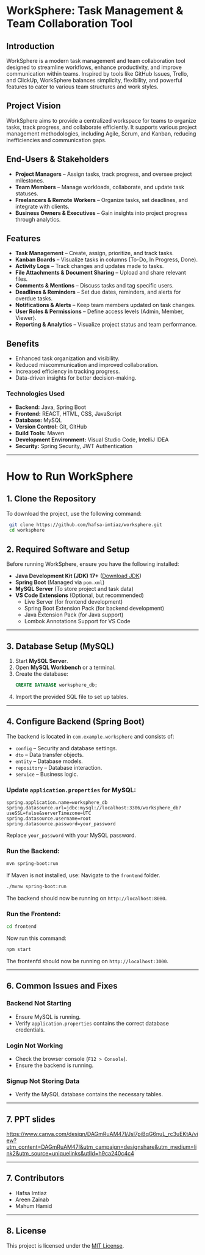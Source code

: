 # WorkSphere: Task Management & Team Collaboration Tool

## Introduction
WorkSphere is a modern task management and team collaboration tool designed to streamline workflows, enhance productivity, and improve communication within teams. Inspired by tools like GitHub Issues, Trello, and ClickUp, WorkSphere balances simplicity, flexibility, and powerful features to cater to various team structures and work styles.

## Project Vision
WorkSphere aims to provide a centralized workspace for teams to organize tasks, track progress, and collaborate efficiently. It supports various project management methodologies, including Agile, Scrum, and Kanban, reducing inefficiencies and communication gaps.

## End-Users & Stakeholders
- **Project Managers** – Assign tasks, track progress, and oversee project milestones.
- **Team Members** – Manage workloads, collaborate, and update task statuses.
- **Freelancers & Remote Workers** – Organize tasks, set deadlines, and integrate with clients.
- **Business Owners & Executives** – Gain insights into project progress through analytics.

## Features
- **Task Management** – Create, assign, prioritize, and track tasks.
- **Kanban Boards** – Visualize tasks in columns (To-Do, In Progress, Done).
- **Activity Logs** – Track changes and updates made to tasks.
- **File Attachments & Document Sharing** – Upload and share relevant files.
- **Comments & Mentions** – Discuss tasks and tag specific users.
- **Deadlines & Reminders** – Set due dates, reminders, and alerts for overdue tasks.
- **Notifications & Alerts** – Keep team members updated on task changes.
- **User Roles & Permissions** – Define access levels (Admin, Member, Viewer).
- **Reporting & Analytics** – Visualize project status and team performance.

## Benefits
- Enhanced task organization and visibility.
- Reduced miscommunication and improved collaboration.
- Increased efficiency in tracking progress.
- Data-driven insights for better decision-making.

### Technologies Used
- **Backend:** Java, Spring Boot
- **Frontend:** REACT, HTML, CSS, JavaScript
- **Database:** MySQL
- **Version Control:** Git, GitHub
- **Build Tools:** Maven
- **Development Environment:** Visual Studio Code, IntelliJ IDEA
- **Security:** Spring Security, JWT Authentication

---

# How to Run WorkSphere

## 1. Clone the Repository

To download the project, use the following command:
```sh
 git clone https://github.com/hafsa-imtiaz/worksphere.git
 cd worksphere
```

## 2. Required Software and Setup
Before running WorkSphere, ensure you have the following installed:

- **Java Development Kit (JDK) 17+** ([Download JDK](https://www.oracle.com/java/technologies/javase-downloads.html))
- **Spring Boot** (Managed via `pom.xml`)
- **MySQL Server** (To store project and task data)
- **VS Code Extensions** (Optional, but recommended)
  - Live Server (for frontend development)
  - Spring Boot Extension Pack (for backend development)
  - Java Extension Pack (for Java support)
  - Lombok Annotations Support for VS Code

---

## 3. Database Setup (MySQL)
1. Start **MySQL Server**.
2. Open **MySQL Workbench** or a terminal.
3. Create the database:
   ```sql
   CREATE DATABASE worksphere_db;
   ```
4. Import the provided SQL file to set up tables.

---

## 4. Configure Backend (Spring Boot)
The backend is located in `com.example.worksphere` and consists of:
- `config` – Security and database settings.
- `dto` – Data transfer objects.
- `entity` – Database models.
- `repository` – Database interaction.
- `service` – Business logic.

### Update `application.properties` for MySQL:
```properties
spring.application.name=worksphere_db
spring.datasource.url=jdbc:mysql://localhost:3306/worksphere_db?useSSL=false&serverTimezone=UTC
spring.datasource.username=root
spring.datasource.password=your_password
```
Replace `your_password` with your MySQL password.

### Run the Backend:
```sh
mvn spring-boot:run
```
If Maven is not installed, use:
Navigate to the `frontend` folder.
```sh
./mvnw spring-boot:run
```
The backend should now be running on `http://localhost:8080`.


### Run the Frontend:
```sh
cd frontend
```
Now run this command:
```sh
npm start
```
The frontenfd should now be running on `http://localhost:3000`.

---

## 6. Common Issues and Fixes

### **Backend Not Starting**
- Ensure MySQL is running.
- Verify `application.properties` contains the correct database credentials.

### **Login Not Working**
- Check the browser console (`F12 > Console`).
- Ensure the backend is running.

### **Signup Not Storing Data**
- Verify the MySQL database contains the necessary tables.

---

## 7. PPT slides
https://www.canva.com/design/DAGmRuAM47I/Jsl7piBqG6nuL_rc3uEKtA/view?utm_content=DAGmRuAM47I&utm_campaign=designshare&utm_medium=link2&utm_source=uniquelinks&utlId=h9ca240c4c4

---

## 7. Contributors
- Hafsa Imtiaz
- Areen Zainab
- Mahum Hamid

---

## 8. License
This project is licensed under the [MIT License](LICENSE).

